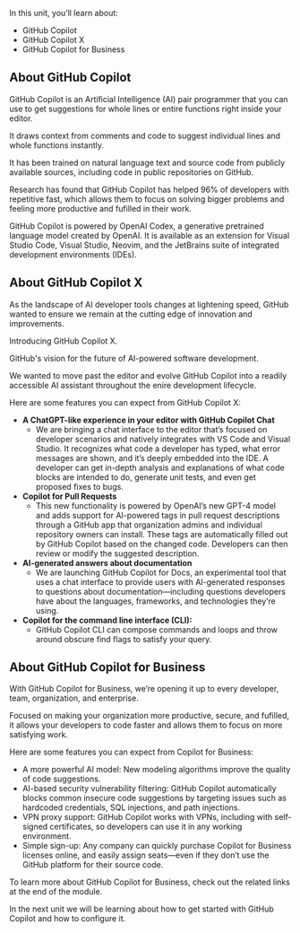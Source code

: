 In this unit, you’ll learn about:
- GitHub Copilot
- GitHub Copilot X 
- GitHub Copilot for Business

## About GitHub Copilot

GitHub Copilot is an Artificial Intelligence (AI) pair programmer that you can use to get suggestions for whole lines or entire functions right inside your editor.

It draws context from comments and code to suggest individual lines and whole functions instantly. 

It has been trained on natural language text and source code from publicly available sources, including code in public repositories on GitHub.

Research has found that GitHub Copilot has helped 96% of developers with repetitive fast, which allows them to focus on solving bigger problems and feeling more productive and fufilled in their work. 

GitHub Copilot is powered by OpenAI Codex, a generative pretrained language model created by OpenAI. It is available as an extension for Visual Studio Code, Visual Studio, Neovim, and the JetBrains suite of integrated development environments (IDEs).

## About GitHub Copilot X

As the landscape of AI developer tools changes at lightening speed, GitHub wanted to ensure we remain at the cutting edge of innovation and improvements.

Introducing GitHub Copilot X. 

GitHub's vision for the future of AI-powered software development.

We wanted to move past the editor and evolve GitHub Copilot into a readily accessible AI assistant throughout the enire development lifecycle.

Here are some features you can expect from GitHub Copilot X:
- **A ChatGPT-like experience in your editor with GitHub Copilot Chat**
   - We are bringing a chat interface to the editor that’s focused on developer scenarios and natively integrates with VS Code and Visual Studio. It recognizes what code a developer has typed, what error messages are shown, and it’s deeply embedded into the IDE. A developer can get in-depth analysis and explanations of what code blocks are intended to do, generate unit tests, and even get proposed fixes to bugs.
- **Copilot for Pull Requests**
   - This new functionality is powered by OpenAI’s new GPT-4 model and adds support for AI-powered tags in pull request descriptions through a GitHub app that organization admins and individual repository owners can install. These tags are automatically filled out by GitHub Copilot based on the changed code. Developers can then review or modify the suggested description.
- **AI-generated answers about documentation**
   - We are launching GitHub Copilot for Docs, an experimental tool that uses a chat interface to provide users with AI-generated responses to questions about documentation—including questions developers have about the languages, frameworks, and technologies they’re using.
- **Copilot for the command line interface (CLI):**
   - GitHub Copilot CLI can compose commands and loops and throw around obscure find flags to satisfy your query. 

## About GitHub Copilot for Business

With GitHub Copilot for Business, we’re opening it up to every developer, team, organization, and enterprise.

Focused on making your organization more productive, secure, and fufilled, it allows your developers to code faster and allows them to focus on more satisfying work. 

Here are some features you can expect from Copilot for Business:
- A more powerful AI model: New modeling algorithms improve the quality of code suggestions.
- AI-based security vulnerability filtering: GitHub Copilot automatically blocks common insecure code suggestions by targeting issues such as hardcoded credentials, SQL injections, and path injections.
- VPN proxy support: GitHub Copilot works with VPNs, including with self-signed certificates, so developers can use it in any working environment.
- Simple sign-up: Any company can quickly purchase Copilot for Business licenses online, and easily assign seats—even if they don’t use the GitHub platform for their source code.

To learn more about GitHub Copilot for Business, check out the related links at the end of the module. 

In the next unit we will be learning about how to get started with GitHub Copilot and how to configure it. 
